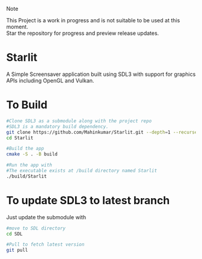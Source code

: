 > [!NOTE]  
> This Project is a work in progress and is not suitable to be used at this moment.<br>
> Star the repository for progress and preview release updates.

# Starlit
A Simple Screensaver application built using SDL3 with support for graphics APIs including OpenGL and Vulkan.

# To Build
```bash
#Clone SDL3 as a submodule along with the project repo
#SDL3 is a mandatory build dependency.
git clone https://github.com/Mahinkumar/Starlit.git --depth=1 --recurse-submodules
cd Starlit

#Build the app
cmake -S . -B build

#Run the app with
#The executable exists at /build directory named Starlit
./build/Starlit
```

# To update SDL3 to latest branch

Just update the submodule with
```bash
#move to SDL directory
cd SDL

#Pull to fetch latest version
git pull
```
